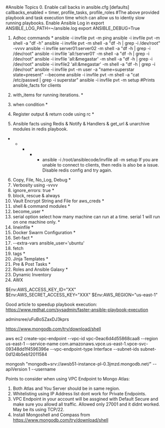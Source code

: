 #Ansible Topics
0. Enable call backs in ansible.cfg 
   [defaults]
   callbacks_enabled = timer, profile_tasks, profile_roles
   #The above provided playbook and task execution time which can allow us to identiy slow running playbooks.
   Enable Ansible Log in export ANSIBLE_LOG_PATH=~/ansible.log
   export ANSIBLE_DEBUG=True

1. Adhoc commands *
   ansible -i invfile pvt -m ping
   ansible -i invfile pvt -m shell -a "df -h"
   ansible -i invfile pvt -m shell -a "df -h | grep -i /dev/root" -vvvv
   ansible -i invfile server01:server02 -m shell -a "df -h | grep -i /dev/root"
   ansible -i invfile 'all:!server01' -m shell -a "df -h | grep -i /dev/root"
   ansible -i invfile 'all:&megastar' -m shell -a "df -h | grep -i /dev/root"
   ansible -i invfile2 'all:&megastar' -m shell -a "df -h | grep -i /dev/root"
   ansible -i invfile pvt -m user -a "name=superstar state=present" --become
   ansible -i invfile pvt -m shell -a "cat /etc/passwd | grep -i superstar"
   ansible -i invfile pvt -m setup #Prints ansible_facts for clients
   
2. with_items for running iterations. *
3. when condition *
4. Register output & return code using rc *
5. Ansible facts using Redis & Notify & Handlers & get_url & unarchive modules in redis   playbook.
* * * * * ansible -i /root/ansiblecode/invfile all -m setup
If you are unable to connect to clients, then redis is also be a issue. Disable redis config and try again.

6. Copy, File, No_Log, Debug *
7. Verbosity using -vvvv
9. ignore_errors: true *
10. block, rescue & always
11. Vault Encrypt String and File for aws_creds *
12. shell & command modules *
13. become_user *
15. serial option select how many machine can run at a time. serial 1 will run  
    on   one machine only. *
16. lineinfile *
17. Docker Swarm Configuration *
18. Set-fact *
19. --extra-vars ansible_user='ubuntu' 
20. fetch
21. tags *
22. Jinja Templates *
23. Pre & Post Tasks *
24. Roles and Ansible Galaxy *
25. Dynamic Inventory
26. AWX

$Env:AWS_ACCESS_KEY_ID="XX"
$Env:AWS_SECRET_ACCESS_KEY="XXX"
$Env:AWS_REGION="us-east-1"


Good article to speedup playbook execution:
https://www.redhat.com/sysadmin/faster-ansible-playbook-execution

adminsree/uFuBoSZaxDJ3kprs

https://www.mongodb.com/try/download/shell

aws ec2 create-vpc-endpoint --vpc-id vpc-0eac6d4d55868caa8 --region us-east-1 --service-name com.amazonaws.vpce.us-east-1.vpce-svc-09348dd1f4596396e --vpc-endpoint-type Interface --subnet-ids subnet-0d124b5eb12011584

mongosh "mongodb+srv://awsb51-instance-pl-0.3jmzd.mongodb.net/" --apiVersion 1 --username <username>


Points to consider when using VPC Endpoint to Mongo Atlas:
1. Both Atlas and You Server should be in same region.
2. Whitelisting using IP Address list dont work for Private Endpoints.
3. VPC Endpoint in your account will be assgined with Default Secure and make sure you
   allowd all traffic. Allowed only 27001 and it didnt worked. May be its using TCP/22.
4. Install Mongoshell and Compass from https://www.mongodb.com/try/download/shell



